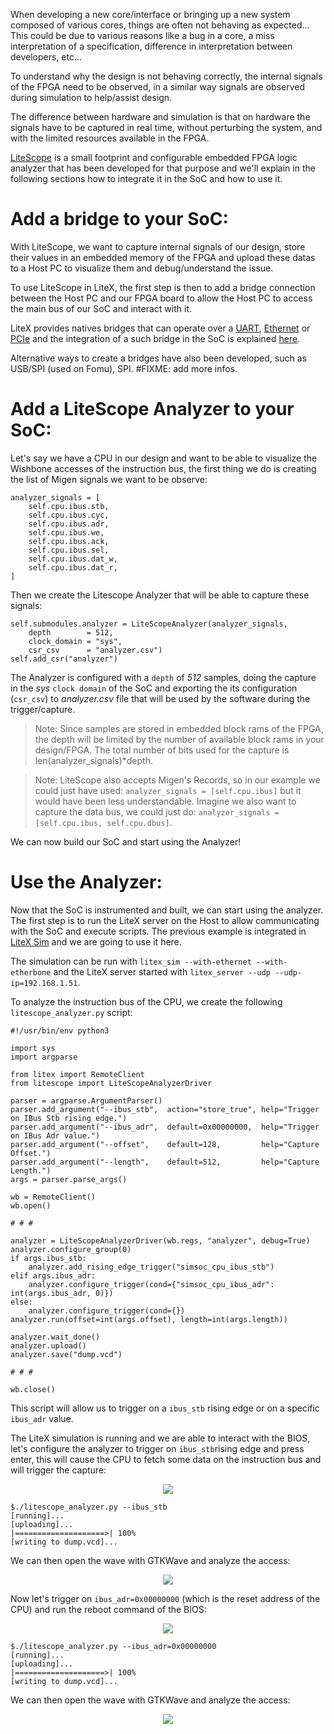 When developing a new core/interface or bringing up a new system composed of various cores, things are often not behaving as expected... This could be due to various reasons like a bug in a core, a miss interpretation of a specification, difference in interpretation between developers, etc...

To understand why the design is not behaving correctly, the internal signals of the FPGA need to be observed, in a similar way signals are observed during simulation to help/assist design.

The difference between hardware and simulation is that on hardware the signals have to be captured in real time, without perturbing the system, and with the limited resources available in the FPGA.

[LiteScope](https://github.com/enjoy-digital/litescope) is a small footprint and configurable embedded FPGA logic analyzer that has been developed for that purpose and we'll explain in the following sections how to integrate it in the SoC and how to use it.

# Add a bridge to your SoC:

With LiteScope, we want to capture internal signals of our design, store their values in an embedded memory of the FPGA and upload these datas to a Host PC to visualize them and debug/understand the issue.

To use LiteScope in LiteX, the first step is then to add a bridge connection between the Host PC and our FPGA board to allow the Host PC to access the main bus of our SoC and interact with it.

LiteX provides natives bridges that can operate over a [UART](https://github.com/enjoy-digital/litex/wiki/Use-Host-Bridge-to-control-debug-a-SoC#add-a-uart-bridge-to-your-soc), [Ethernet](https://github.com/enjoy-digital/litex/wiki/Use-Host-Bridge-to-control-debug-a-SoC#add-an-ethernet-bridge-to-your-soc) or [PCIe](https://github.com/enjoy-digital/litex/wiki/Use-Host-Bridge-to-control-debug-a-SoC#add-a-pcie-bridge-to-your-soc) and the integration of a such bridge in the SoC is explained [here](https://github.com/enjoy-digital/litex/wiki/Use-Host-Bridge-to-control-debug-a-SoC).

Alternative ways to create a bridges have also been developed, such as USB/SPI (used on Fomu), SPI. #FIXME: add more infos.

# Add a LiteScope Analyzer to your SoC:

Let's say we have a CPU in our design and want to be able to visualize the Wishbone accesses of the instruction bus, the first thing we do is creating the list of Migen signals we want to be observe:

```python3
analyzer_signals = [
    self.cpu.ibus.stb,
    self.cpu.ibus.cyc,
    self.cpu.ibus.adr,
    self.cpu.ibus.we,
    self.cpu.ibus.ack,
    self.cpu.ibus.sel,
    self.cpu.ibus.dat_w,
    self.cpu.ibus.dat_r,
]
```

Then we create the Litescope Analyzer that will be able to capture these signals:

```python3
self.submodules.analyzer = LiteScopeAnalyzer(analyzer_signals,
    depth        = 512,
    clock_domain = "sys",
    csr_csv      = "analyzer.csv")
self.add_csr("analyzer")
```

The Analyzer is configured with a `depth` of *512* samples, doing the capture in the *sys* `clock domain` of the SoC and exporting the its configuration (`csr_csv`) to *analyzer.csv* file that will be used by the software during the trigger/capture.

> Note: Since samples are stored in embedded block rams of the FPGA, the depth will be limited by the number of available block rams in your design/FPGA. The total number of bits used for the capture is len(analyzer_signals)*depth.

> Note: LiteScope also accepts Migen's Records, so in our example we could just have used:  `analyzer_signals = [self.cpu.ibus]` but it would have been less understandable. Imagine we also want to capture the data bus, we could just do:  `analyzer_signals = [self.cpu.ibus, self.cpu.dbus]`. 

We can now build our SoC and start using the Analyzer!

# Use the Analyzer:

Now that the SoC is instrumented and built, we can start using the analyzer. The first step is to run the LiteX server on the Host to allow communicating with the SoC and execute scripts. The previous example is integrated in [LiteX Sim](https://github.com/enjoy-digital/litex/blob/master/litex/tools/litex_sim.py) and we are going to use it here.

The simulation can be run with `litex_sim --with-ethernet --with-etherbone` and the LiteX server started with `litex_server --udp --udp-ip=192.168.1.51`.

To analyze the instruction bus of the CPU, we create the following `litescope_analyzer.py` script:

```python3
#!/usr/bin/env python3

import sys
import argparse

from litex import RemoteClient
from litescope import LiteScopeAnalyzerDriver

parser = argparse.ArgumentParser()
parser.add_argument("--ibus_stb",  action="store_true", help="Trigger on IBus Stb rising edge.")
parser.add_argument("--ibus_adr",  default=0x00000000,  help="Trigger on IBus Adr value.")
parser.add_argument("--offset",    default=128,         help="Capture Offset.")
parser.add_argument("--length",    default=512,         help="Capture Length.")
args = parser.parse_args()

wb = RemoteClient()
wb.open()

# # #

analyzer = LiteScopeAnalyzerDriver(wb.regs, "analyzer", debug=True)
analyzer.configure_group(0)
if args.ibus_stb:
	analyzer.add_rising_edge_trigger("simsoc_cpu_ibus_stb")
elif args.ibus_adr:
    analyzer.configure_trigger(cond={"simsoc_cpu_ibus_adr": int(args.ibus_adr, 0)})
else:
    analyzer.configure_trigger(cond={})
analyzer.run(offset=int(args.offset), length=int(args.length))

analyzer.wait_done()
analyzer.upload()
analyzer.save("dump.vcd")

# # #

wb.close()

```

This script will allow us to trigger on a `ibus_stb` rising edge or on a specific `ibus_adr` value.

The LiteX simulation is running and we are able to interact with the BIOS, let's configure the analyzer to trigger on `ibus_stb`rising edge and press enter, this will cause the CPU to fetch some data on the instruction bus and will trigger the capture:

<p align="center"><img src="https://user-images.githubusercontent.com/1450143/80379942-144d2880-889f-11ea-9200-434ab7828c74.png"></p>

```
$./litescope_analyzer.py --ibus_stb
[running]...
[uploading]...
|====================>| 100%
[writing to dump.vcd]...
```
We can then open the wave with GTKWave and analyze the access:
<p align="center"><img src="https://user-images.githubusercontent.com/1450143/80379951-1911dc80-889f-11ea-829c-8c820e4e1d01.png"></p>

Now let's trigger on `ibus_adr=0x00000000` (which is the reset address of the CPU) and run the reboot command of the BIOS:
<p align="center"><img src="https://user-images.githubusercontent.com/1450143/80379955-1b743680-889f-11ea-9151-d05700cea637.png"></p>

```
$./litescope_analyzer.py --ibus_adr=0x00000000
[running]...
[uploading]...
|====================>| 100%
[writing to dump.vcd]...
```
We can then open the wave with GTKWave and analyze the access:
<p align="center"><img src="https://user-images.githubusercontent.com/1450143/80379959-1d3dfa00-889f-11ea-8f04-23b4ca910fc1.png"></p>